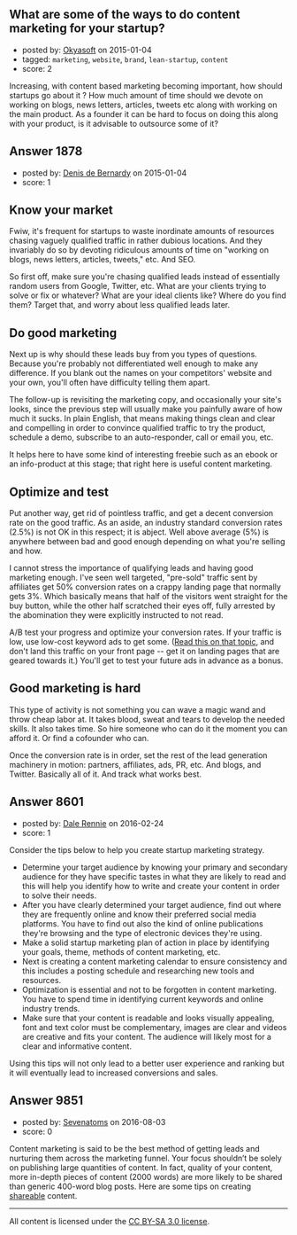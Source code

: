 ## What are some of the ways to do content marketing for your startup?

- posted by: [Okyasoft](https://stackexchange.com/users/294248/okyasoft) on 2015-01-04
- tagged: `marketing`, `website`, `brand`, `lean-startup`, `content`
- score: 2

<p>Increasing, with content based marketing becoming important, how should startups go about it ? How much amount of time should we devote on working on blogs, news letters, articles, tweets etc along with working on the main product. As a founder it can be hard to focus on doing this along with your product, is it advisable to outsource some of it? </p>



## Answer 1878

- posted by: [Denis de Bernardy](https://stackexchange.com/users/182468/denis-de-bernardy) on 2015-01-04
- score: 1

<h2>Know your market</h2>

<p>Fwiw, it's frequent for startups to waste inordinate amounts of resources chasing vaguely qualified traffic in rather dubious locations. And they invariably do so by devoting ridiculous amounts of time on "working on blogs, news letters, articles, tweets," etc. And SEO.</p>

<p>So first off, make sure you're chasing qualified leads instead of essentially random users from Google, Twitter, etc. What are your clients trying to solve or fix or whatever? What are your ideal clients like? Where do you find them? Target that, and worry about less qualified leads later.</p>

<h2>Do good marketing</h2>

<p>Next up is why should these leads buy from you types of questions. Because you're probably not differentiated well enough to make any difference. If you blank out the names on your competitors' website and your own, you'll often have difficulty telling them apart.</p>

<p>The follow-up is revisiting the marketing copy, and occasionally your site's looks, since the previous step will usually make you painfully aware of how much it sucks. In plain English, that means making things clean and clear and compelling in order to convince qualified traffic to try the product, schedule a demo, subscribe to an auto-responder, call or email you, etc.</p>

<p>It helps here to have some kind of interesting freebie such as an ebook or an info-product at this stage; that right here is useful content marketing.</p>

<h2>Optimize and test</h2>

<p>Put another way, get rid of pointless traffic, and get a decent conversion rate on the good traffic. As an aside, an industry standard conversion rates (2.5%) is not OK in this respect; it is abject. Well above average (5%) is anywhere between bad and good enough depending on what you're selling and how.</p>

<p>I cannot stress the importance of qualifying leads and having good marketing enough. I've seen well targeted, "pre-sold" traffic sent by affiliates get 50% conversion rates on a crappy landing page that normally gets 3%. Which basically means that half of the visitors went straight for the buy button, while the other half scratched their eyes off, fully arrested by the abomination they were explicitly instructed to not read.</p>

<p>A/B test your progress and optimize your conversion rates. If your traffic is low, use low-cost keyword ads to get some. (<a href="https://startups.stackexchange.com/questions/1794/how-to-do-the-advertising-handout-properly-which-does-not-offend-the-pedestrian/1809#1809">Read this on that topic</a>, and don't land this traffic on your front page -- get it on landing pages that are geared towards it.) You'll get to test your future ads in advance as a bonus.</p>

<h2>Good marketing is hard</h2>

<p>This type of activity is not something you can wave a magic wand and throw cheap labor at. It takes blood, sweat and tears to develop the needed skills. It also takes time. So hire someone who can do it the moment you can afford it. Or find a cofounder who can.</p>

<p>Once the conversion rate is in order, set the rest of the lead generation machinery in motion: partners, affiliates, ads, PR, etc. And blogs, and Twitter. Basically all of it. And track what works best.</p>



## Answer 8601

- posted by: [Dale Rennie](https://stackexchange.com/users/7890382/dale-rennie) on 2016-02-24
- score: 1

<p>Consider the tips below to help you create startup marketing strategy.</p>

<ul>
<li>Determine your target audience by knowing your primary and secondary audience for they have specific tastes in what they are likely to read and this will help you identify how to write and create your content in order to solve their needs.</li>
<li>After you have clearly determined your target audience, find out where they are frequently online and know their preferred social media platforms. You have to find out also the kind of online publications they're browsing and the type of electronic devices they're using.</li>
<li>Make a solid startup marketing plan of action in place by identifying your goals, theme,  methods of content marketing, etc. </li>
<li>Next is creating a content marketing calendar to ensure consistency and this includes a posting schedule and researching new tools and resources.</li>
<li>Optimization is essential and not to be forgotten in content marketing. You have to spend time in identifying current keywords and online industry trends.</li>
<li>Make sure that your content is readable and looks visually appealing, font and text color must be complementary, images  are clear and videos are creative and fits your content. The audience will likely most for a clear and informative content.</li>
</ul>

<p>Using this tips will not only lead to a better user experience and ranking but it will eventually lead to increased conversions and sales.</p>



## Answer 9851

- posted by: [Sevenatoms](https://stackexchange.com/users/8944048/sevenatoms) on 2016-08-03
- score: 0

<p>Content marketing is said to be the best method of getting leads and nurturing them across the marketing funnel. Your focus shouldn’t be solely on publishing large quantities of content. In fact, quality of your content, more in-depth pieces of content (2000 words) are more likely to be shared than generic 400-word blog posts. Here are some tips on creating <a href="http://www.sevenatoms.com/blog/content-marketing-tips-expert-weigh-in-on-creating-shareable-content/" rel="nofollow">shareable</a> content. </p>




---

All content is licensed under the [CC BY-SA 3.0 license](https://creativecommons.org/licenses/by-sa/3.0/).
